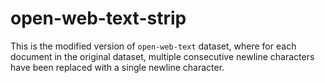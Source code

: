 # open-web-text-strip

This is the modified version of `open-web-text` dataset, where for each document in the original dataset, multiple consecutive newline characters have been replaced with a single newline character.
